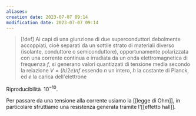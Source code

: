 ```yaml
---
aliases: 
creation date: 2023-07-07 09:14
modification date: 2023-07-07 09:14
---
```


>[!def]
>Ai capi di una giunzione di due superconduttori debolmente accoppiati, cioè separati da un sottile strato di materiali diverso (isolante, conduttore o semiconduttore), opportunamente polarizzata con una corrente continua e irradiata da un onda elettromagnetica di frequenza $f$, si generano valori quantizzati di tensione media secondo la relazione $V = (h/2e)nf$ essendo $n$ un intero, $h$ la costante di Planck, ed $e$ la carica dell'elettrone

Riproducibilità $~ 10^{-10}$.

Per passare da una tensione alla corrente usiamo la [[legge di Ohm]], in particolare sfruttiamo una resistenza generata tramite l'[[effetto hall]]. 